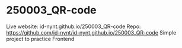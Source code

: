 # 250003_QR-code
Live website: id-nynt.github.io/250003_QR-code
Repo: https://github.com/id-nynt/id-nynt.github.io/250003_QR-code
Simple project to practice Frontend
